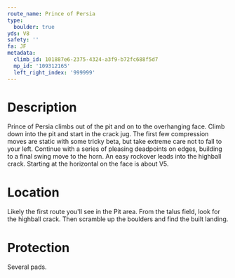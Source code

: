```yaml
---
route_name: Prince of Persia
type:
  boulder: true
yds: V8
safety: ''
fa: JF
metadata:
  climb_id: 101887e6-2375-4324-a3f9-b72fc688f5d7
  mp_id: '109312165'
  left_right_index: '999999'
---
```

# Description
Prince of Persia climbs out of the pit and on to the overhanging face. Climb down into the pit and start in the crack jug. The first few compression moves are static with some tricky beta, but take extreme care not to fall to your left. Continue with a series of pleasing deadpoints on edges, building to a final swing move to the horn. An easy rockover leads into the highball crack. Starting at the horizontal on the face is about V5.

# Location
Likely the first route you'll see in the Pit area. From the talus field, look for the highball crack. Then scramble up the boulders and find the built landing.

# Protection
Several pads.
